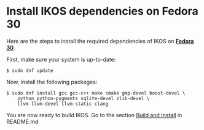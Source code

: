 Install IKOS dependencies on Fedora 30
======================================

Here are the steps to install the required dependencies of IKOS on **[Fedora 30](https://getfedora.org/)**.

First, make sure your system is up-to-date:

```
$ sudo dnf update
```

Now, install the following packages:

```
$ sudo dnf install gcc gcc-c++ make cmake gmp-devel boost-devel \
    python python-pygments sqlite-devel zlib-devel \
    llvm llvm-devel llvm-static clang
```

You are now ready to build IKOS. Go to the section [Build and Install](../../README.md#build-and-install) in README.md
